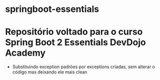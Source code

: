 # springboot-essentials

# Repositório voltado para o curso Spring Boot 2 Essentials DevDojo Academy

- Substituindo exception padrões por exceptions criadas, sem alterar o código mas deixando ele mais clean